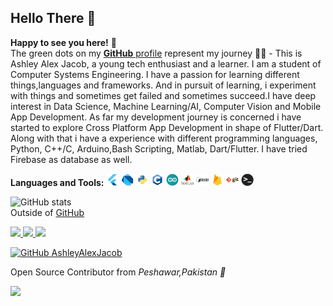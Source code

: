 ## Hello There 👋

**Happy to see you here!** :star_struck: <br> The green dots on my [**GitHub** profile](https://github.com/AshleyAlexJacob) represent my journey :running_man: - This is Ashley Alex Jacob, a young tech enthusiast and a learner. I am a student of Computer Systems Engineering. I have a passion for learning different things,languages and frameworks. And in pursuit of learning, i experiment with things and sometimes get failed and sometimes succeed.I have deep interest in Data Science, Machine Learning/AI, Computer Vision and Mobile App Development. As far my development journey is concerned i have started to explore Cross Platform App Development in shape of Flutter/Dart. Along with that i have a experience with different programming languages, Python, C++/C, Arduino,Bash Scripting, Matlab, Dart/Flutter. I have tried Firebase as database as well.

**Languages and Tools:**
<code><img height="20" src="https://raw.githubusercontent.com/github/explore/80688e429a7d4ef2fca1e82350fe8e3517d3494d/topics/flutter/flutter.png"></code>
<code><img height="20" src="https://raw.githubusercontent.com/github/explore/80688e429a7d4ef2fca1e82350fe8e3517d3494d/topics/dart/dart.png"></code>
<code><img height="20" src="https://raw.githubusercontent.com/github/explore/80688e429a7d4ef2fca1e82350fe8e3517d3494d/topics/python/python.png"></code>
<code><img height="20" src="https://raw.githubusercontent.com/github/explore/80688e429a7d4ef2fca1e82350fe8e3517d3494d/topics/c/c.png"></code>
<code><img height="20" src="https://raw.githubusercontent.com/github/explore/80688e429a7d4ef2fca1e82350fe8e3517d3494d/topics/arduino/arduino.png"></code>
<code><img height="20" src="https://raw.githubusercontent.com/github/explore/80688e429a7d4ef2fca1e82350fe8e3517d3494d/topics/matlab/matlab.png"></code>
<code><img height="20" src="https://raw.githubusercontent.com/github/explore/80688e429a7d4ef2fca1e82350fe8e3517d3494d/topics/bash/bash.png"></code>
<code><img height="20" src="https://raw.githubusercontent.com/github/explore/80688e429a7d4ef2fca1e82350fe8e3517d3494d/topics/firebase/firebase.png"></code>
<code><img height="20" src="https://raw.githubusercontent.com/github/explore/80688e429a7d4ef2fca1e82350fe8e3517d3494d/topics/git/git.png"></code>
<code><img height="20" src="https://raw.githubusercontent.com/github/explore/80688e429a7d4ef2fca1e82350fe8e3517d3494d/topics/terminal/terminal.png"></code>


![GitHub stats](https://github-readme-stats.vercel.app/api?username=AshleyAlexJacob&show_icons=true)
<br />
Outside of [GitHub](https://github.com/AshleyAlexJacob/)
<br />

<a href="https://www.linkedin.com/in/ashleyalexjacob2000/">
    <img src="https://img.shields.io/badge/linkedin-%230077B5.svg?&style=for-the-badge&logo=linkedin&logoColor=white" />
</a>

<a href="https://twitter.com/ashleyalexjaco1">
    <img src="https://img.shields.io/twitter/url/https/twitter.com/cloudposse.svg?style=social&label=Follow%20%40Ashley" />
</a>

<a href="https://medium.com/@ashleyalexjacob/">
    <img src="https://img.shields.io/badge/Medium-12100E?style=for-the-badge&logo=medium&logoColor=white" />
</a>
<br />


[![GitHub AshleyAlexJacob](https://img.shields.io/github/followers/AshleyAlexJacob?label=follow&style=social)](https://github.com/AshleyAlexJacob)

Open Source Contributor from *Peshawar,Pakistan 💚*

![](https://visitor-badge.glitch.me/badge?page_id=AshleyAlexJacob.AshleyAlexJacob)
